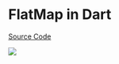 # FlatMap in Dart

[Source Code](../source/flatmap-in-dart.dart)

![](../images/flatmap-in-dart.jpg)

